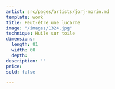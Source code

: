 ```yaml
---
artist: src/pages/artists/jorj-morin.md
template: work
title: Peut-être une lucarne
image: "/images/1324.jpg"
technique: Huile sur toile
dimensions:
  length: 81
  width: 60
  depth: 
description: ''
price: 
sold: false

---
```

